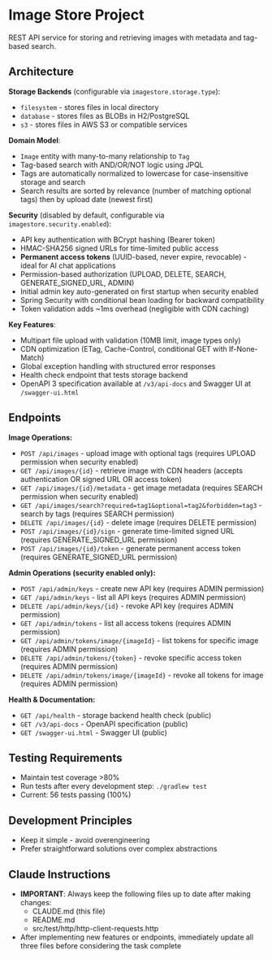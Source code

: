 # Image Store Project

REST API service for storing and retrieving images with metadata and tag-based search.

## Architecture

**Storage Backends** (configurable via `imagestore.storage.type`):
- `filesystem` - stores files in local directory
- `database` - stores files as BLOBs in H2/PostgreSQL
- `s3` - stores files in AWS S3 or compatible services

**Domain Model**:
- `Image` entity with many-to-many relationship to `Tag`
- Tag-based search with AND/OR/NOT logic using JPQL
- Tags are automatically normalized to lowercase for case-insensitive storage and search
- Search results are sorted by relevance (number of matching optional tags) then by upload date (newest first)

**Security** (disabled by default, configurable via `imagestore.security.enabled`):
- API key authentication with BCrypt hashing (Bearer token)
- HMAC-SHA256 signed URLs for time-limited public access
- **Permanent access tokens** (UUID-based, never expire, revocable) - ideal for AI chat applications
- Permission-based authorization (UPLOAD, DELETE, SEARCH, GENERATE_SIGNED_URL, ADMIN)
- Initial admin key auto-generated on first startup when security enabled
- Spring Security with conditional bean loading for backward compatibility
- Token validation adds ~1ms overhead (negligible with CDN caching)

**Key Features**:
- Multipart file upload with validation (10MB limit, image types only)
- CDN optimization (ETag, Cache-Control, conditional GET with If-None-Match)
- Global exception handling with structured error responses
- Health check endpoint that tests storage backend
- OpenAPI 3 specification available at `/v3/api-docs` and Swagger UI at `/swagger-ui.html`

## Endpoints

**Image Operations:**
- `POST /api/images` - upload image with optional tags (requires UPLOAD permission when security enabled)
- `GET /api/images/{id}` - retrieve image with CDN headers (accepts authentication OR signed URL OR access token)
- `GET /api/images/{id}/metadata` - get image metadata (requires SEARCH permission when security enabled)
- `GET /api/images/search?required=tag1&optional=tag2&forbidden=tag3` - search by tags (requires SEARCH permission)
- `DELETE /api/images/{id}` - delete image (requires DELETE permission)
- `POST /api/images/{id}/sign` - generate time-limited signed URL (requires GENERATE_SIGNED_URL permission)
- `POST /api/images/{id}/token` - generate permanent access token (requires GENERATE_SIGNED_URL permission)

**Admin Operations (security enabled only):**
- `POST /api/admin/keys` - create new API key (requires ADMIN permission)
- `GET /api/admin/keys` - list all API keys (requires ADMIN permission)
- `DELETE /api/admin/keys/{id}` - revoke API key (requires ADMIN permission)
- `GET /api/admin/tokens` - list all access tokens (requires ADMIN permission)
- `GET /api/admin/tokens/image/{imageId}` - list tokens for specific image (requires ADMIN permission)
- `DELETE /api/admin/tokens/{token}` - revoke specific access token (requires ADMIN permission)
- `DELETE /api/admin/tokens/image/{imageId}` - revoke all tokens for image (requires ADMIN permission)

**Health & Documentation:**
- `GET /api/health` - storage backend health check (public)
- `GET /v3/api-docs` - OpenAPI specification (public)
- `GET /swagger-ui.html` - Swagger UI (public)

## Testing Requirements
- Maintain test coverage >80%
- Run tests after every development step: `./gradlew test`
- Current: 56 tests passing (100%)

## Development Principles
- Keep it simple - avoid overengineering
- Prefer straightforward solutions over complex abstractions

## Claude Instructions
- **IMPORTANT**: Always keep the following files up to date after making changes:
  - CLAUDE.md (this file)
  - README.md
  - src/test/http/http-client-requests.http
- After implementing new features or endpoints, immediately update all three files before considering the task complete
